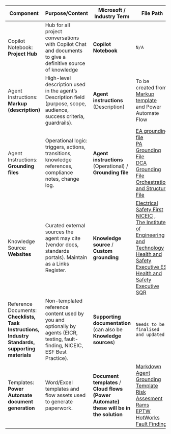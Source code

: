 | Component                                                                                        | Purpose/Content                                                                                                                 | Microsoft / Industry Term                                        | File Path                                                                                                                                                 |
| ------------------------------------------------------------------------------------------------ | ------------------------------------------------------------------------------------------------------------------------------- | ---------------------------------------------------------------- | --------------------------------------------------------------------------------------------------------------------------------------------------------- |
| Copilot Notebook: **Project Hub** | Hub for all project conversations with Copilot Chat and documents to give a definitive source of knowledge | **Copilot Notebook** | `N/A` |
| Agent Instructions: **Markup (description)**                                                     | High-level description used in the agent’s Description field (purpose, scope, audience, success criteria, guardrails).          | **Agent instructions** (Description)                             |To be created from <Br> [Markup template](`https://electricgcouk-my.sharepoint.com/:w:/r/personal/gareth_electricg_co_uk/Documents/IT/Copilot%20Agents/25Q4%20P100%20Copilot%20Electrical%20Agent%20Suite/Electrical_Agent/Grounding%20Files/Electrical%20Assistant%20Grounding%20File.docx?d=wff4c1f3476834b4c818c67ef803e1cb5&csf=1&web=1&e=bKaTNe`) <Br>and Power Automate Flow                  |
| Agent Instructions: **Grounding files**                                                          | Operational logic: triggers, actions, transitions, knowledge references, compliance notes, change log.                          | **Agent instructions** (Operational) / **Grounding file**        | [EA grounding file](`https://electricgcouk-my.sharepoint.com/:w:/r/personal/gareth_electricg_co_uk/Documents/IT/Copilot%20Agents/25Q4%20P100%20Copilot%20Electrical%20Agent%20Suite/Electrical_Agent/Grounding%20Files/Electrical%20Assistant%20Grounding%20File.docx?d=wff4c1f3476834b4c818c67ef803e1cb5&csf=1&web=1&e=bKaTNe`) <Br> [PA Grounding File](`https://electricgcouk-my.sharepoint.com/:w:/r/personal/gareth_electricg_co_uk/Documents/IT/Copilot%20Agents25Q4%20P100%20Copilot%20Electrical%20Agent%20Suite/Planning_Agent/Planning%20Assistant%20Grounding%20File.docx?d=w9973092d6df04856b9e6b5007f26aa9a&csf=1&web=1&e=LZDrzd`) <Br> [DCA Grounding File](`"https://electricgcouk-my.sharepoint.com/:w:/r/personal/gareth_electricg_co_uk/Documents/IT/Copilot%20Agents/25Q4%20P100%20Copilot%20Electrical%20Agent%20Suite/Design_and_Costing_Agent/Design%20and%20Costing%20Assistant%20Grounding%20File.docx?d=w9df24548c75e43739a991fd4a849aa38&csf=1&web=1&e=Zxfe0q`) <Br> [Orchestration and Structure File](`https://electricgcouk-my.sharepoint.com/:w:/r/personal/gareth_electricg_co_uk/Documents/IT/Copilot%20Agents/25Q4%20P100%20Copilot%20Electrical%20Agent%20Suite/Orchestration_Flow/Electrical%20Assistant%20Structure%20Table.docx?d=w9ec4477de31249e78c92681697a58d90&csf=1&web=1&e=mANgcl`)          |
| Knowledge Source: **Websites**                                                                   | Curated external sources the agent may cite (vendor docs, standards portals). Maintain as a Links Register.                     | **Knowledge source** / **Custom grounding**                      | [Electrical Safety First](https://www.electricalsafetyfirst.org.uk/) <Br> [NICEIC](https://niceic.com/) ,<Br> [The Institute of Engineering and Technology](https://electrical.theiet.org/) <Br> [Health and Safety Executive ES](https://www.hse.gov.uk/electricity/index.htm) <Br> [Health and Safety Executive SQR](https://www.hse.gov.uk/esqcr/index.htm) |
| Reference Documents: **Checklists, Task Instructions, Industry Standards, supporting materials** | Non-templated reference content used by you and optionally by agents (EICR, testing, fault-finding, NICEIC, ESF Best Practice). | **Supporting documentation** (can also be **Knowledge sources**) | `Needs to be finalised and updated`                         |
| Templates: **Power Automate document generation**                                                | Word/Excel templates and flow assets used to generate paperwork.                                                                | **Document templates** / **Cloud flows (Power Automate) these will be in the solution**        | [Markdown](https://electricgcouk-my.sharepoint.com/:w:/r/personal/gareth_electricg_co_uk/Documents/IT/Copilot%20Agents/25Q4%20P100%20Copilot%20Electrical%20Agent%20Suite/Templates/Markdown%20Template.dotx?d=w38b03f6d8deb4ca48d861126a61e1a79&csf=1&web=1&e=nW5GwI)<Br>[Agent Grounding Template](https://electricgcouk-my.sharepoint.com/:w:/r/personal/gareth_electricg_co_uk/Documents/IT/Copilot%20Agents/25Q4%20P100%20Copilot%20Electrical%20Agent%20Suite/Templates/Copilot_Agent_Grounding_Template.dotx?d=w2efb4db0aad345f98b3223c42d47f535&csf=1&web=1&e=6EYpLX)<Br>[Risk Assesment](https://electricgcouk-my.sharepoint.com/:w:/r/personal/gareth_electricg_co_uk/Documents/IT/Copilot%20Agents/25Q4%20P100%20Copilot%20Electrical%20Agent%20Suite/Templates/risk-assessment-table.docx?d=w7123ea29f46d46bca9373dfb3495d63f&csf=1&web=1&e=V3XbGX)<Br>[Rams](https://electricgcouk-my.sharepoint.com/:w:/r/personal/gareth_electricg_co_uk/Documents/IT/Copilot%20Agents/25Q4%20P100%20Copilot%20Electrical%20Agent%20Suite/Templates/RAMS%20and%20method%20statement%20-%20Template.dotx?d=wd8a87e586d0b4948a123826182e91285&csf=1&web=1&e=anmsJg)<Br>[EPTW](https://electricgcouk-my.sharepoint.com/:w:/r/personal/gareth_electricg_co_uk/Documents/IT/Copilot%20Agents/25Q4%20P100%20Copilot%20Electrical%20Agent%20Suite/Templates/Electrical%20Permit%20to%20work.docx?d=w6fe7e97188444732b54ead7a15917323&csf=1&web=1&e=NlqaCt)<Br>[HotWorks](https://electricgcouk-my.sharepoint.com/:w:/r/personal/gareth_electricg_co_uk/Documents/IT/Copilot%20Agents/25Q4%20P100%20Copilot%20Electrical%20Agent%20Suite/Templates/Electrical%20Permit%20to%20work.docx?d=w6fe7e97188444732b54ead7a15917323&csf=1&web=1&e=NlqaCt)<Br>[Fault Finding](https://electricgcouk-my.sharepoint.com/:w:/r/personal/gareth_electricg_co_uk/Documents/IT/Copilot%20Agents/25Q4%20P100%20Copilot%20Electrical%20Agent%20Suite/Templates/Fault%20Finding%20Template.docx?d=we6b628fbe3e2454bb1e0991bfa0f5246&csf=1&web=1&e=Gw7mCw)             |

